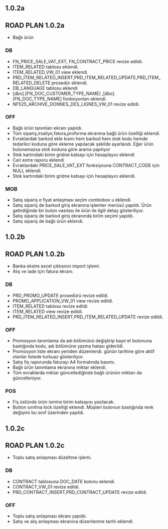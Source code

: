 ## 1.0.2a
## ROAD PLAN 1.0.2a
- Bağlı ürün
### DB
- FN_PRICE_SALE_VAT_EXT, FN_CONTRACT_PRICE revize edildi.
- ITEM_RELATED tablosu eklendi.
- ITEM_RELATED_VW_01 view eklendi.
- PRD_ITEM_RELATED_INSERT,PRD_ITEM_RELATED_UPDATE,PRD_ITEM_RELATED_DELETE prosedür eklendi.
- DB_LANGUAGE tablosu eklendi
- [dbo].[FN_DOC_CUSTOMER_TYPE_NAME] ,[dbo].[FN_DOC_TYPE_NAME] fonksiyonları eklendi.
- NF525_ARCHIVE_DONNES_DES_LIGNES_VW_01 revize edildi.
### OFF
- Bağlı ürün tanımları ekranı yapıldı.
- Tüm sipariş,irsaliye,fatura,proforma ekranına bağlı ürün özelliği eklendi.
- Evraklardak barkod ekle kısmı hem barkod hem stok kodu hemde tedarikci koduna göre ekleme yapılacak şekilde ayarlandı. Eğer ürün bulunamazsa stok koduna göre arama yapılıyor
- Stok kartındaki birim gridne katsayı için hesaplayıcı eklendi
- Cari extre raporu eklendi
- Evraklardaki PRICE_SALE_VAT_EXT fonksiyouna CONTRACT_CODE için NULL eklendi.
- Stok kartındaki birim gridne katsayı için hesaplayıcı eklendi.
### MOB
- Satış sipariş e fiyat anlaşması seçim combobox u eklendi.
- Satış sipariş de barkod giriş ekranına işlemler menüsü yapıldı. Ürün getirdiğinde bir buton vasıtası ile ürün ile ilgili detay gösteriliyor.
- Satış sipariş de barkod giriş ekranında birim seçimi yapıldı.
- Satış sipariş de bağlı ürün eklendi.

## 1.0.2b
## ROAD PLAN 1.0.2b
- Banka ekstre excel çıktısının import işlemi.
- Alış ve iade için fatura ekranı.
### DB
- PRD_PROMO_UPDATE prosedürü revize edildi.
- PROMO_APPLICATION_VW_01 view revize edildi.
- ITEM_RELATED tablosu revize edildi.
- ITEM_RELATED view revize edildi.
- PRD_ITEM_RELATED_INSERT,PRD_ITEM_RELATED_UPDATE revize edildi.
### OFF
- Promosyon tanımlama da adı bölümünü değiştirip kayıt et butonuna bastığında kodu, adı bölümüne yazma hatası giderildi.
- Promosyon liste ekranı yeniden düzenlendi. günün tarihine göre aktif olanlar listede turkuaz gösteriliyor.
- Satış fiş raporunda faturayı A4 formatında basımı.
- Bağlı ürün tanımlama ekranına miktar eklendi.
- Tüm evraklarda miktar güncellediğinde bağlı ürünün miktarı da güncelleniyor.
### POS
- Fiş üstünde ürün ismine birim katsayısı yazılacak.
- Button sınıfına lock özelliği eklendi. Müşteri butonun bastığında renk değişimi bu sınıf üzerinden yapıldı.

## 1.0.2c
## ROAD PLAN 1.0.2c
- Toplu satış anlaşması düzeltme işlemi. 
### DB
- CONTRACT tablosuna DOC_DATE kolonu eklendi.
- CONTRACT_VW_01 revize edildi.
- PRD_CONTRACT_INSERT,PRD_CONTRACT_UPDATE revize edildi.
### OFF
- Toplu satış anlaşması ekranı yapıldı.
- Satış ve alış anlaşması ekranına düzenlenme tarihi eklendi.
